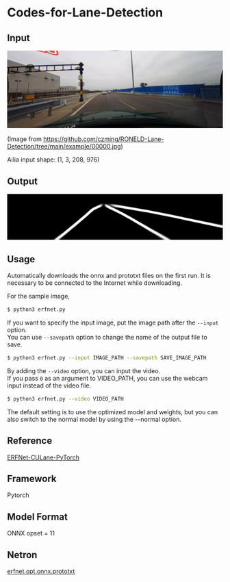 # Codes-for-Lane-Detection

## Input

![Input](input.jpg)

(Image from https://github.com/czming/RONELD-Lane-Detection/tree/main/example/00000.jpg)

Ailia input shape: (1, 3, 208, 976)

## Output

![Output](output.jpg)

## Usage

Automatically downloads the onnx and prototxt files on the first run. It is necessary to be connected to the Internet
while downloading.

For the sample image,

``` bash
$ python3 erfnet.py
```

If you want to specify the input image, put the image path after the `--input` option.  
You can use `--savepath` option to change the name of the output file to save.

```bash
$ python3 erfnet.py --input IMAGE_PATH --savepath SAVE_IMAGE_PATH
```

By adding the `--video` option, you can input the video.   
If you pass `0` as an argument to VIDEO_PATH, you can use the webcam input instead of the video file.

```bash
$ python3 erfnet.py --video VIDEO_PATH
```

The default setting is to use the optimized model and weights, but you can also switch to the normal model by using the
--normal option.

## Reference

[ERFNet-CULane-PyTorch](https://github.com/cardwing/Codes-for-Lane-Detection/tree/master/ERFNet-CULane-PyTorch)

## Framework

Pytorch

## Model Format

ONNX opset = 11

## Netron

[erfnet.opt.onnx.prototxt](https://netron.app/?url=https://storage.googleapis.com/ailia-models/erfnet/erfnet.opt.onnx.prototxt)